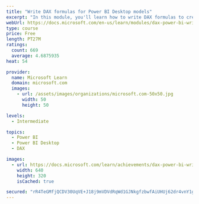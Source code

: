 ```yaml
---
title: "Write DAX formulas for Power BI Desktop models"
excerpt: "In this module, you'll learn how to write DAX formulas to create calculated tables, calculated columns, and measures, which are different types of model calculations. Additionally, you'll learn how to write and format DAX formulas, which consist of expressions that use functions, operators, references to model objects, constants, and variables."
webUrl: https://docs.microsoft.com/en-us/learn/modules/dax-power-bi-write-formulas/
type: course
price: Free
length: PT27M
ratings:
  count: 669
  average: 4.6875935
heat: 54

provider:
  name: Microsoft Learn
  domain: microsoft.com
  images:
    - url: /assets/images/organizations/microsoft.com-50x50.jpg
      width: 50
      height: 50

levels:
  - Intermediate

topics:
  - Power BI
  - Power BI Desktop
  - DAX

images:
  - url: https://docs.microsoft.com/learn/achievements/dax-power-bi-write-formulas-social.png
    width: 640
    height: 320
    isCached: true

secured: "rR4TeGMfjQCDV30UqVE+J18j9mVDVdRqWd1GJNkgfzbwfAiUHUj62dr4vnY1gB9IXwglH7M/I9DwjiIyhKg1Ze55z5h9d7moxWG84a5yp34zOm3fPmyNcRAxkSvpWGmS+1wOyxPZ5m7MduwLnxfyZ6TgLqHmIzwWBfDlqozYNrWbBFd1ZOvbFpL/pN2fipmd38tQjH6aTPQF7oHW0vzTdfKl7ky7TGeV34J0pVW92RifrsjKGpXjc0gtghN377DD4TmRHuMZByfzZHid0m6UbqE8QzlhTc9PLJpJhbHmb9Z6W30JaAKUp3X1WsS1siQV3gaE+fDoUIXTxTEYuy/omNu0WXSpv5CBjP3GPOaieoQowYNGZp73N4ZfezppNWkcxUHRrVdK+kJJwghSpwm7QEWQpZEiykUGDfv3BAqQ4m8=;1MnFTScziWfF3VZ9mwfuAA=="
---
```


